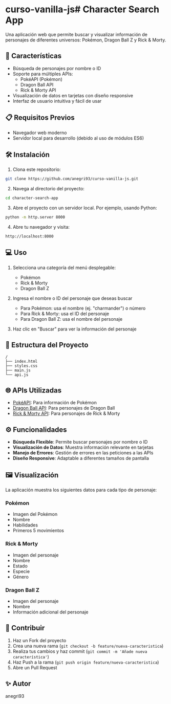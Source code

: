 # curso-vanilla-js# Character Search App

Una aplicación web que permite buscar y visualizar información de personajes de diferentes universos: Pokémon, Dragon Ball Z y Rick & Morty.

## 🚀 Características

- Búsqueda de personajes por nombre o ID
- Soporte para múltiples APIs:
  - PokéAPI (Pokémon)
  - Dragon Ball API
  - Rick & Morty API
- Visualización de datos en tarjetas con diseño responsive
- Interfaz de usuario intuitiva y fácil de usar

## 📋 Requisitos Previos

- Navegador web moderno
- Servidor local para desarrollo (debido al uso de módulos ES6)

## 🛠️ Instalación

1. Clona este repositorio:
```bash
git clone https://github.com/anegri93/curso-vanilla-js.git
```

2. Navega al directorio del proyecto:
```bash
cd character-search-app
```

3. Abre el proyecto con un servidor local. Por ejemplo, usando Python:
```bash
python -m http.server 8000
```

4. Abre tu navegador y visita:
```
http://localhost:8000
```

## 💻 Uso

1. Selecciona una categoría del menú desplegable:
   - Pokémon
   - Rick & Morty
   - Dragon Ball Z

2. Ingresa el nombre o ID del personaje que deseas buscar
   - Para Pokémon: usa el nombre (ej. "charmander") o número
   - Para Rick & Morty: usa el ID del personaje
   - Para Dragon Ball Z: usa el nombre del personaje

3. Haz clic en "Buscar" para ver la información del personaje

## 🔧 Estructura del Proyecto

```
/
├── index.html
├── styles.css
├── main.js
└── api.js
```

## 🌐 APIs Utilizadas

- [PokéAPI](https://pokeapi.co/): Para información de Pokémon
- [Dragon Ball API](https://dragonball-api.com/): Para personajes de Dragon Ball
- [Rick & Morty API](https://rickandmortyapi.com/): Para personajes de Rick & Morty

## ⚙️ Funcionalidades

- **Búsqueda Flexible**: Permite buscar personajes por nombre o ID
- **Visualización de Datos**: Muestra información relevante en tarjetas
- **Manejo de Errores**: Gestión de errores en las peticiones a las APIs
- **Diseño Responsive**: Adaptable a diferentes tamaños de pantalla

## 🖼️ Visualización

La aplicación muestra los siguientes datos para cada tipo de personaje:

### Pokémon
- Imagen del Pokémon
- Nombre
- Habilidades
- Primeros 5 movimientos

### Rick & Morty
- Imagen del personaje
- Nombre
- Estado
- Especie
- Género

### Dragon Ball Z
- Imagen del personaje
- Nombre
- Información adicional del personaje

## 🤝 Contribuir

1. Haz un Fork del proyecto
2. Crea una nueva rama (`git checkout -b feature/nueva-caracteristica`)
3. Realiza tus cambios y haz commit (`git commit -m 'Añade nueva característica'`)
4. Haz Push a la rama (`git push origin feature/nueva-caracteristica`)
5. Abre un Pull Request

## ✨ Autor

anegri93
